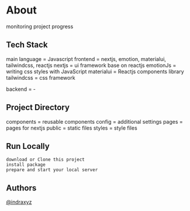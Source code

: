 # About

monitoring project progress

## Tech Stack

main language = Javascript
frontend = nextjs, emotion, materialui, tailwindcss, reactjs
nextjs = ui framework base on reactjs
emotionJs = writing css styles with JavaScript
materialui = Reactjs components library
tailwindcss = css framework

backend = -

## Project Directory

components = reusable components
config = additional settings
pages = pages for nextjs
public = static files
styles = style files

## Run Locally

    download or Clone this project
    install package
    prepare and start your local server

## Authors

[@indraxyz](https://www.github.com/indraxyz)
